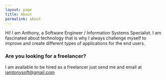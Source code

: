 ```yaml
---
layout: page
title: About
permalink: about
---
```


Hi! I am Anthony, a Software Engineer / Information Systems Specialist. I am fascinated about technology that is why I always challenge myself to improve and create different types of applications for the end users.

### Are you looking for a freelancer?

I am available to be hired as a freelancer just send me and email at <a href="mailto:iamtonysoft@gmail.com">iamtonysoft@gmail.com</a>

